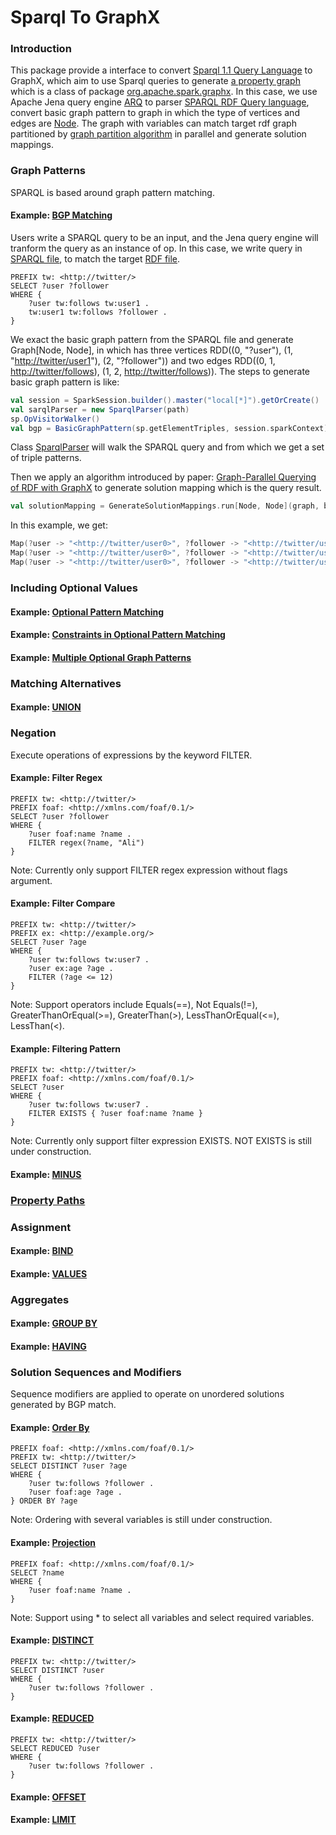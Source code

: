# Sparql To GraphX

### Introduction<a name="introduction"></a>
This package provide a interface to convert [Sparql 1.1 Query Language](https://www.w3.org/TR/sparql11-query/) to GraphX, which aim to use Sparql queries to generate [a property graph](https://spark.apache.org/docs/latest/graphx-programming-guide.html#the-property-graph) which is a class of package [org.apache.spark.graphx](https://spark.apache.org/docs/latest/api/scala/index.html#org.apache.spark.graphx.package). In this case, we use Apache Jena query engine [ARQ](https://jena.apache.org/documentation/query/) to parser [SPARQL RDF Query language](https://www.w3.org/TR/sparql11-query/), convert basic graph pattern to graph in which the type of vertices and edges are [Node](https://jena.apache.org/documentation/javadoc/jena/org/apache/jena/graph/Node.html). The graph with variables can match target rdf graph partitioned by [graph partition algorithm](../../partition/spark/algo) in parallel and generate solution mappings.

### Graph Patterns
SPARQL is based around graph pattern matching.

#### Example: [BGP Matching](https://www.w3.org/TR/sparql11-query/#GraphPattern)<a name="BGP"></a>
Users write a SPARQL query to be an input, and the Jena query engine will tranform the query as an instance of op. In this case, we write query in [SPARQL file](https://github.com/CescWang1991/SANSA-Rdf-Partition-Spark/blob/develop/src/resources/Sparql/QueryFilter.txt), to match the target [RDF file](https://github.com/CescWang1991/SANSA-Rdf-Partition-Spark/blob/develop/src/resources/Clustering_sampledata.nt).
```sparql
PREFIX tw: <http://twitter/>
SELECT ?user ?follower
WHERE {
    ?user tw:follows tw:user1 .
    tw:user1 tw:follows ?follower .
}
```
We exact the basic graph pattern from the SPARQL file and generate Graph[Node, Node], in which has three vertices RDD((0, "?user"), (1, "<http://twitter/user1>"), (2, "?follower")) and two edges RDD((0, 1, <http://twitter/follows>), (1, 2, <http://twitter/follows>)). The steps to generate basic graph pattern is like:
```scala
val session = SparkSession.builder().master("local[*]").getOrCreate()       // Initialize spark session
val sarqlParser = new SparqlParser(path)                                    // Initialize sparql parser with the path to sparql file 
sp.OpVisitorWalker()                                                        // Walk the query
val bgp = BasicGraphPattern(sp.getElementTriples, session.sparkContext)     // Get basic graph pattern and generate a graph
```
Class [SparqlParser](jena/SparqlParser.scala) will walk the SPARQL query and from which we get a set of triple patterns.

Then we apply an algorithm introduced by paper: [Graph-Parallel Querying of RDF with GraphX](http://www2.informatik.uni-freiburg.de/~schaetzl/papers/S2X_Big-O(Q)_2015.pdf) to generate solution mapping which is the query result. 
```scala
val solutionMapping = GenerateSolutionMappings.run[Node, Node](graph, bgp.triplePatterns, session)
```
In this example, we get:
```scala
Map(?user -> "<http://twitter/user0>", ?follower -> "<http://twitter/user2>")
Map(?user -> "<http://twitter/user0>", ?follower -> "<http://twitter/user3>")
Map(?user -> "<http://twitter/user0>", ?follower -> "<http://twitter/user6>")
```

### Including Optional Values

#### Example: [Optional Pattern Matching](https://www.w3.org/TR/sparql11-query/#OptionalMatching)

#### Example: [Constraints in Optional Pattern Matching](https://www.w3.org/TR/sparql11-query/#OptionalAndConstraints)

#### Example: [Multiple Optional Graph Patterns](https://www.w3.org/TR/sparql11-query/#MultipleOptionals)

### Matching Alternatives

#### Example: [UNION](https://www.w3.org/TR/sparql11-query/#alternatives)

### Negation
Execute operations of expressions by the keyword FILTER.

#### Example: Filter Regex<a name="Regex"></a>
```sparql
PREFIX tw: <http://twitter/>
PREFIX foaf: <http://xmlns.com/foaf/0.1/>
SELECT ?user ?follower
WHERE {
    ?user foaf:name ?name .
    FILTER regex(?name, "Ali")
}
```
Note: Currently only support FILTER regex expression without flags argument.

#### Example: Filter Compare<a name="Compare"></a>
```sparql
PREFIX tw: <http://twitter/>
PREFIX ex: <http://example.org/>
SELECT ?user ?age
WHERE {
    ?user tw:follows tw:user7 .
    ?user ex:age ?age .
    FILTER (?age <= 12)
}
```
Note: Support operators include Equals(==), Not Equals(!=), GreaterThanOrEqual(>=), GreaterThan(>), LessThanOrEqual(<=), LessThan(<).

#### Example: Filtering Pattern<a name="Pattern"></a>
```sparql
PREFIX tw: <http://twitter/>
PREFIX foaf: <http://xmlns.com/foaf/0.1/>
SELECT ?user
WHERE {
    ?user tw:follows tw:user7 .
    FILTER EXISTS { ?user foaf:name ?name }
}
```
Note: Currently only support filter expression EXISTS. NOT EXISTS is still under construction.

#### Example: [MINUS](https://www.w3.org/TR/sparql11-query/#neg-minus)

### [Property Paths](https://www.w3.org/TR/sparql11-query/#propertypaths)

### Assignment

#### Example: [BIND](https://www.w3.org/TR/sparql11-query/#bind)

#### Example: [VALUES](https://www.w3.org/TR/sparql11-query/#inline-data)

### Aggregates

#### Example: [GROUP BY](https://www.w3.org/TR/sparql11-query/#groupby)

#### Example: [HAVING](https://www.w3.org/TR/sparql11-query/#having)

### Solution Sequences and Modifiers
Sequence modifiers are applied to operate on unordered solutions generated by BGP match.

#### Example: [Order By](https://www.w3.org/TR/sparql11-query/#modOrderBy)<a name="OrderBy"></a>
```sparql
PREFIX foaf: <http://xmlns.com/foaf/0.1/>
PREFIX tw: <http://twitter/>
SELECT DISTINCT ?user ?age
WHERE {
    ?user tw:follows ?follower .
    ?user foaf:age ?age .
} ORDER BY ?age
```
Note: Ordering with several variables is still under construction.

#### Example: [Projection](https://www.w3.org/TR/sparql11-query/#modProjection)<a name="Projection"></a>
```sparql
PREFIX foaf: <http://xmlns.com/foaf/0.1/>
SELECT ?name
WHERE {
    ?user foaf:name ?name .
}
```
Note: Support using * to select all variables and select required variables.

#### Example: [DISTINCT](https://www.w3.org/TR/sparql11-query/#modDuplicates)<a name="Distinct"></a>
```sparql
PREFIX tw: <http://twitter/>
SELECT DISTINCT ?user
WHERE {
    ?user tw:follows ?follower .
}
```

#### Example: [REDUCED](https://www.w3.org/TR/sparql11-query/#modDuplicates)<a name="Reduced"></a>
```sparql
PREFIX tw: <http://twitter/>
SELECT REDUCED ?user
WHERE {
    ?user tw:follows ?follower .
}
```

#### Example: [OFFSET](https://www.w3.org/TR/sparql11-query/#modOffset)<a name="Offset"></a>

#### Example: [LIMIT](https://www.w3.org/TR/sparql11-query/#modResultLimit)<a name="Limit"></a>
